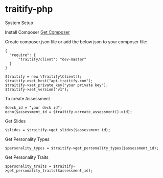 traitify-php
============

System Setup

Install Composer
[Get Composer](https://getcomposer.org/doc/00-intro.md#globally)

Create composer.json file or add the below json to your composer file:
```
{
  "require": {
      "traitify/client": "dev-master"
  }
}
```

```
$traitify = new \Traitify\Client();
$traitify->set_host("api.traitify.com");
$traitify->set_private_key("your private key");
$traitify->set_version("v1");
```

To create Assessment
```
$deck_id = "your deck id";
echo($assessment_id = $traitify->create_assessment()->id);
```

Get Slides
```
$slides = $traitify->get_slides($assessment_id);
```

Get Personality Types
```
$personality_types = $traitify->get_personality_types($assessment_id);
```

Get Personality Traits
```
$personality_traits = $traitify->get_personality_traits($assessment_id);

